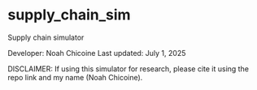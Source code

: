 # supply_chain_sim

Supply chain simulator

Developer: Noah Chicoine
Last updated: July 1, 2025

DISCLAIMER:
If using this simulator for research, please cite it using the repo link and my name (Noah Chicoine).
